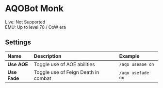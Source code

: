 # AQOBot Monk

Live: Not Supported  
EMU: Up to level 70 / OoW era

## Settings

| **Name** | **Description** | **Example** |
| :-- | :----- | :--- |
| **Use AOE** | Toggle use of AOE abilities | `/aqo useaoe on` |
| **Use Fade** | Toggle use of Feign Death in combat | `/aqo usefade on` |
